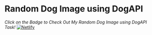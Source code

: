 # Random Dog Image using DogAPI
                                            
*Click on the Badge to Check Out My Random Dog Image using DogAPI Task!* [![Netlify](https://img.shields.io/badge/netlify-%23000000.svg?style=for-the-badge&logo=netlify&logoColor=#00C7B7)](https://randomdog-api61.netlify.app/)
